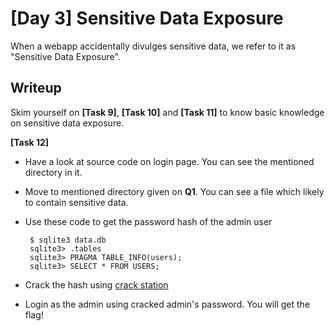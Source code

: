# [Day 3] Sensitive Data Exposure
When a webapp accidentally divulges sensitive data, we refer to it as "Sensitive Data Exposure".

## Writeup
Skim yourself on **[Task 9]**, **[Task 10]** and **[Task 11]** to know basic knowledge on sensitive data exposure.

**[Task 12]**
 - Have a look at source code on login page. You can see the mentioned directory in it.
 - Move to mentioned directory given on **Q1**. You can see a file which likely to contain sensitive data.
 - Use these code to get the password hash of the admin user
 
        $ sqlite3 data.db
        sqlite3> .tables
        sqlite3> PRAGMA TABLE_INFO(users);
        sqlite3> SELECT * FROM USERS;
 - Crack the hash using [crack station](https://crackstation.net)
 - Login as the admin using cracked admin's password. You will get the flag! 
